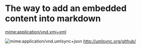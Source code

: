 
The way to add an embedded content into markdown
========

[mime:application/vnd.xmi+xml](http://umlsync.org/github/ "title")

![mime:application/vnd.umlsync+json](http://umlsync.org/github/) http://umlsync.org/github/



